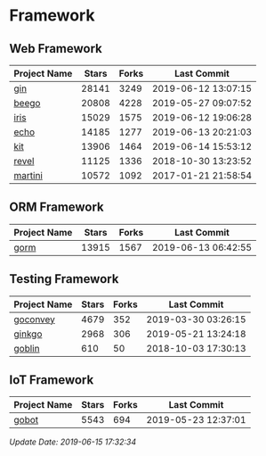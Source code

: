 # Framework

## Web Framework

| Project Name | Stars | Forks | Last Commit |
| ------------ | ----- | ----- | ----------- |
| [gin](https://github.com/gin-gonic/gin) | 28141 | 3249 | 2019-06-12 13:07:15 |
| [beego](https://github.com/astaxie/beego) | 20808 | 4228 | 2019-05-27 09:07:52 |
| [iris](https://github.com/kataras/iris) | 15029 | 1575 | 2019-06-12 19:06:28 |
| [echo](https://github.com/labstack/echo) | 14185 | 1277 | 2019-06-13 20:21:03 |
| [kit](https://github.com/go-kit/kit) | 13906 | 1464 | 2019-06-14 15:53:12 |
| [revel](https://github.com/revel/revel) | 11125 | 1336 | 2018-10-30 13:23:52 |
| [martini](https://github.com/go-martini/martini) | 10572 | 1092 | 2017-01-21 21:58:54 |

## ORM Framework

| Project Name | Stars | Forks | Last Commit |
| ------------ | ----- | ----- | ----------- |
| [gorm](https://github.com/jinzhu/gorm) | 13915 | 1567 | 2019-06-13 06:42:55 |

## Testing Framework

| Project Name | Stars | Forks | Last Commit |
| ------------ | ----- | ----- | ----------- |
| [goconvey](https://github.com/smartystreets/goconvey) | 4679 | 352 | 2019-03-30 03:26:15 |
| [ginkgo](https://github.com/onsi/ginkgo) | 2968 | 306 | 2019-05-21 13:24:18 |
| [goblin](https://github.com/franela/goblin) | 610 | 50 | 2018-10-03 17:30:13 |

## IoT Framework

| Project Name | Stars | Forks | Last Commit |
| ------------ | ----- | ----- | ----------- |
| [gobot](https://github.com/hybridgroup/gobot) | 5543 | 694 | 2019-05-23 12:37:01 |

*Update Date: 2019-06-15 17:32:34*